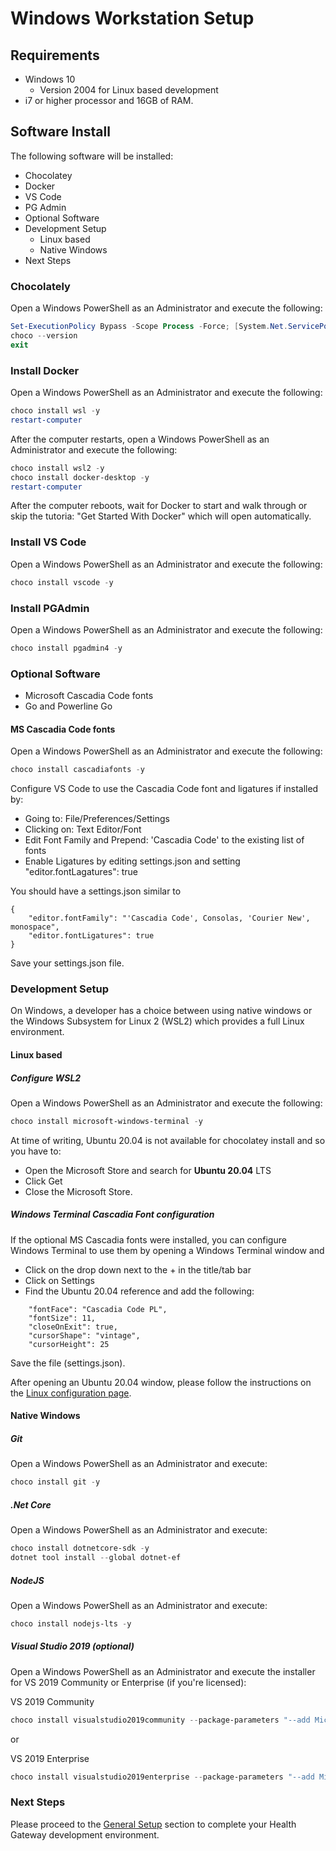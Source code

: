 # Windows Workstation Setup

## Requirements

* Windows 10
  * Version 2004 for Linux based development
* i7 or higher processor and 16GB of RAM.

## Software Install

The following software will be installed:

* Chocolatey
* Docker
* VS Code
* PG Admin
* Optional Software
* Development Setup
  * Linux based
  * Native Windows
* Next Steps

### Chocolately

Open a Windows PowerShell as an Administrator and execute the following:

```powershell
Set-ExecutionPolicy Bypass -Scope Process -Force; [System.Net.ServicePointManager]::SecurityProtocol = [System.Net.ServicePointManager]::SecurityProtocol -bor 3072; iex ((New-Object System.Net.WebClient).DownloadString('https://chocolatey.org/install.ps1'))
choco --version
exit
```

### Install Docker

Open a Windows PowerShell as an Administrator and execute the following:

```powershell
choco install wsl -y
restart-computer
```

After the computer restarts, open a Windows PowerShell as an Administrator and execute the following:

```powershell
choco install wsl2 -y
choco install docker-desktop -y
restart-computer
```

After the computer reboots, wait for Docker to start and walk through or skip the tutoria: "Get Started With Docker" which will open automatically.

### Install VS Code

Open a Windows PowerShell as an Administrator and execute the following:

```powershell
choco install vscode -y
```

### Install PGAdmin

Open a Windows PowerShell as an Administrator and execute the following:

```powershell
choco install pgadmin4 -y
```

### Optional Software

* Microsoft Cascadia Code fonts
* Go and Powerline Go

#### MS Cascadia Code fonts

Open a Windows PowerShell as an Administrator and execute the following:

```powershell
choco install cascadiafonts -y
```

Configure VS Code to use the Cascadia Code font and ligatures if installed by:

* Going to: File/Preferences/Settings
* Clicking on: Text Editor/Font
* Edit Font Family and Prepend: 'Cascadia Code' to the existing list of fonts
* Enable Ligatures by editing settings.json and setting "editor.fontLagatures": true

You should have a settings.json similar to

```console
{
    "editor.fontFamily": "'Cascadia Code', Consolas, 'Courier New', monospace",
    "editor.fontLigatures": true
}
```

Save your settings.json file.

### Development Setup

On Windows, a developer has a choice between using native windows or the Windows Subsystem for Linux 2 (WSL2) which provides a full Linux environment.

#### Linux based

##### Configure WSL2

Open a Windows PowerShell as an Administrator and execute the following:

```powershell
choco install microsoft-windows-terminal -y
```

At time of writing, Ubuntu 20.04 is not available for chocolatey install and so you have to:

* Open the Microsoft Store and search for **Ubuntu 20.04** LTS
* Click Get  
* Close the Microsoft Store.  

##### Windows Terminal Cascadia Font configuration

If the optional MS Cascadia fonts were installed, you can configure Windows Terminal to use them by opening a Windows Terminal window and

* Click on the drop down next to the + in the title/tab bar
* Click on Settings
* Find the Ubuntu 20.04 reference and add the following:

```console
    "fontFace": "Cascadia Code PL",
    "fontSize": 11,
    "closeOnExit": true,
    "cursorShape": "vintage",
    "cursorHeight": 25
```

Save the file (settings.json).

After opening an Ubuntu 20.04 window, please follow the instructions on the [Linux configuration page](./Linux.md).  

#### Native Windows

##### Git

Open a Windows PowerShell as an Administrator and execute:

````powershell
choco install git -y
````

##### .Net Core

Open a Windows PowerShell as an Administrator and execute:

````powershell
choco install dotnetcore-sdk -y
dotnet tool install --global dotnet-ef
````

##### NodeJS

Open a Windows PowerShell as an Administrator and execute:

````powershell
choco install nodejs-lts -y
````

##### Visual Studio 2019 (optional)

Open a Windows PowerShell as an Administrator and execute the installer for VS 2019 Community or Enterprise (if you're licensed):

VS 2019 Community

````powershell
choco install visualstudio2019community --package-parameters "--add Microsoft.VisualStudio.Workload.NetWeb --add Microsoft.VisualStudio.Workload.ManagedDesktop --add Component.GitHub.VisualStudio --includeRecommended" -y
````

or

VS 2019 Enterprise

````powershell
choco install visualstudio2019enterprise --package-parameters "--add Microsoft.VisualStudio.Workload.NetWeb --add Microsoft.VisualStudio.Workload.ManagedDesktop --add Component.GitHub.VisualStudio --includeRecommended" -y
````

### Next Steps

Please proceed to the [General Setup](./Configuration.md) section to complete your Health Gateway development environment.
